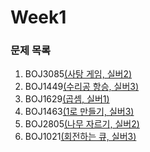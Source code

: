 # Week1

### 문제 목록
1. BOJ3085[(사탕 게임, 실버2)](https://www.acmicpc.net/problem/3085)
2. BOJ1449[(수리공 항승, 실버3)](https://www.acmicpc.net/problem/1449)
3. BOJ1629[(곱셈, 실버1)](https://www.acmicpc.net/problem/1629)
4. BOJ1463[(1로 만들기, 실버3)](https://www.acmicpc.net/problem/1463)
5. BOJ2805[(나무 자르기, 실버2)](https://www.acmicpc.net/problem/2805)
6. BOJ1021[(회전하는 큐, 실버3)](https://www.acmicpc.net/problem/1021)
